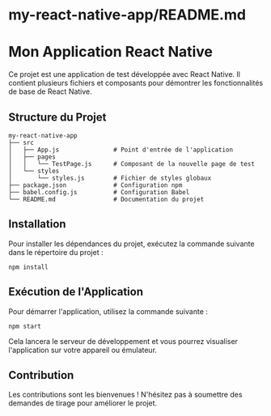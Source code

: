 # my-react-native-app/README.md

# Mon Application React Native

Ce projet est une application de test développée avec React Native. Il contient plusieurs fichiers et composants pour démontrer les fonctionnalités de base de React Native.

## Structure du Projet

```
my-react-native-app
├── src
│   ├── App.js               # Point d'entrée de l'application
│   ├── pages
│   │   └── TestPage.js      # Composant de la nouvelle page de test
│   └── styles
│       └── styles.js        # Fichier de styles globaux
├── package.json             # Configuration npm
├── babel.config.js          # Configuration Babel
└── README.md                # Documentation du projet
```

## Installation

Pour installer les dépendances du projet, exécutez la commande suivante dans le répertoire du projet :

```
npm install
```

## Exécution de l'Application

Pour démarrer l'application, utilisez la commande suivante :

```
npm start
```

Cela lancera le serveur de développement et vous pourrez visualiser l'application sur votre appareil ou émulateur.

## Contribution

Les contributions sont les bienvenues ! N'hésitez pas à soumettre des demandes de tirage pour améliorer le projet.
